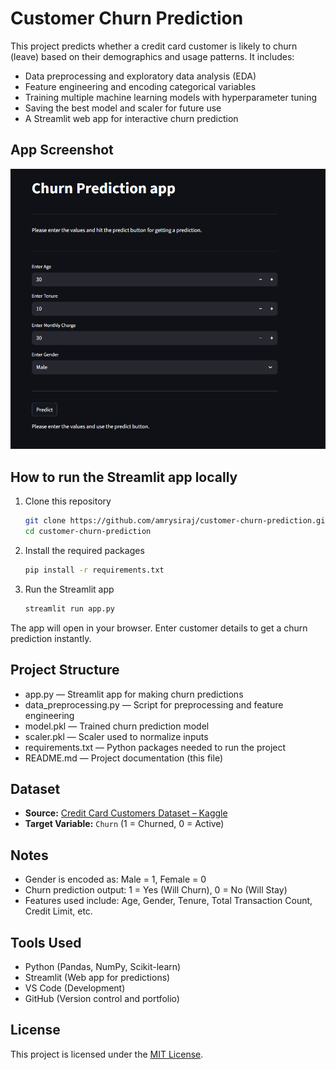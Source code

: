 # Customer Churn Prediction

This project predicts whether a credit card customer is likely to churn (leave) based on their demographics and usage patterns. It includes:

- Data preprocessing and exploratory data analysis (EDA)
- Feature engineering and encoding categorical variables
- Training multiple machine learning models with hyperparameter tuning
- Saving the best model and scaler for future use
- A Streamlit web app for interactive churn prediction

## App Screenshot

![App Screenshot](Screenshot.png)

## How to run the Streamlit app locally

1. Clone this repository  
   ```bash
   git clone https://github.com/amrysiraj/customer-churn-prediction.git
   cd customer-churn-prediction

2. Install the required packages
   ```bash
   pip install -r requirements.txt

3. Run the Streamlit app
   ```bash
   streamlit run app.py

The app will open in your browser. Enter customer details to get a churn prediction instantly.

## Project Structure

- app.py — Streamlit app for making churn predictions
- data_preprocessing.py — Script for preprocessing and feature engineering
- model.pkl — Trained churn prediction model
- scaler.pkl — Scaler used to normalize inputs
- requirements.txt — Python packages needed to run the project
- README.md — Project documentation (this file)

## Dataset

- **Source:** [Credit Card Customers Dataset – Kaggle](https://www.kaggle.com/datasets/abdullah0a/telecom-customer-churn-insights-for-analysis)  
- **Target Variable:** `Churn` (1 = Churned, 0 = Active)


## Notes

- Gender is encoded as: Male = 1, Female = 0
- Churn prediction output: 1 = Yes (Will Churn), 0 = No (Will Stay)
- Features used include: Age, Gender, Tenure, Total Transaction Count, Credit Limit, etc.

## Tools Used

- Python (Pandas, NumPy, Scikit-learn)
- Streamlit (Web app for predictions)
- VS Code (Development)
- GitHub (Version control and portfolio)

## License

This project is licensed under the [MIT License](LICENSE).
